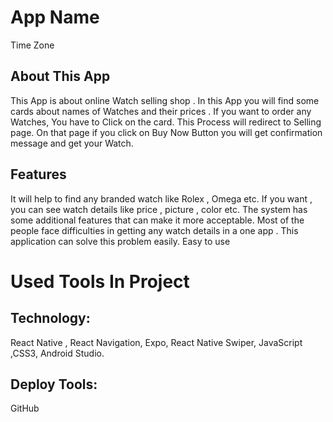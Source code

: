 # App Name
Time Zone

## About This App
This App is about online Watch selling shop . In this App
you will find some cards about names of Watches and their
prices . If you want to order any Watches, You have to Click
on the card. This Process will redirect to Selling page. On
that page if you click on Buy Now Button you will get
confirmation message and get your Watch.

## Features
It will help to find any branded watch like Rolex , Omega etc.
If you want , you can see watch details like price , picture , color etc.
The system has some additional features that can make it more acceptable.
Most of the people face difficulties in getting any watch details in a one app . This application can solve this problem easily.
Easy to use

# Used Tools In Project
## Technology:
React Native , React Navigation, Expo, React Native Swiper,
JavaScript ,CSS3, Android Studio.

## Deploy Tools:
GitHub
